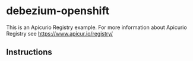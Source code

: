# debezium-openshift

This is an Apicurio Registry example. For more information about Apicurio Registry see https://www.apicur.io/registry/

## Instructions

